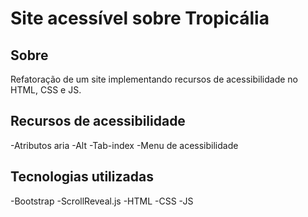 # Site acessível sobre Tropicália 

## Sobre 
Refatoração de um site implementando recursos de acessibilidade no HTML, CSS e JS.

## Recursos de acessibilidade 
-Atributos aria 
-Alt
-Tab-index
-Menu de acessibilidade 

## Tecnologias utilizadas 
-Bootstrap
-ScrollReveal.js
-HTML
-CSS
-JS
